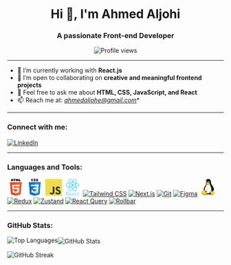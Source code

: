 <h1 align="center">Hi 👋, I'm Ahmed Aljohi </h1>
<h3 align="center">A passionate Front-end Developer</h3>

<p align="center">
  <img src="https://komarev.com/ghpvc/?username=AhmedAljohi&label=Profile%20views&color=0e75b6&style=flat" alt="Profile views" />
</p>

---

- 🔭 I’m currently working with **React.js**
- 🤝 I’m open to collaborating on **creative and meaningful frontend projects**
- 💬 Feel free to ask me about **HTML, CSS, JavaScript, and React**
- 📫 Reach me at: *ahmedaljohe@gmail.com**

---

<h3 align="left">Connect with me:</h3>
<p align="left">
  <a href="https://linkedin.com/in/ahmed-aljohi/" target="_blank">
    <img align="center" src="https://raw.githubusercontent.com/rahuldkjain/github-profile-readme-generator/master/src/images/icons/Social/linked-in-alt.svg" alt="LinkedIn" height="30" width="40" />
  </a>
</p>

---

<h3 align="left">Languages and Tools:</h3>
<p align="left">
  <a href="https://developer.mozilla.org/en-US/docs/Web/HTML" target="_blank"><img src="https://raw.githubusercontent.com/devicons/devicon/master/icons/html5/html5-original-wordmark.svg" alt="HTML5" width="40" height="40"/></a>
  <a href="https://developer.mozilla.org/en-US/docs/Web/CSS" target="_blank"><img src="https://raw.githubusercontent.com/devicons/devicon/master/icons/css3/css3-original-wordmark.svg" alt="CSS3" width="40" height="40"/></a>
  <a href="https://developer.mozilla.org/en-US/docs/Web/JavaScript" target="_blank"><img src="https://raw.githubusercontent.com/devicons/devicon/master/icons/javascript/javascript-original.svg" alt="JavaScript" width="40" height="40"/></a>
  <a href="https://reactjs.org/" target="_blank"><img src="https://raw.githubusercontent.com/devicons/devicon/master/icons/react/react-original-wordmark.svg" alt="React" width="40" height="40"/></a>
  <a href="https://tailwindcss.com/" target="_blank"><img src="https://www.vectorlogo.zone/logos/tailwindcss/tailwindcss-icon.svg" alt="Tailwind CSS" width="40" height="40"/></a>
  <a href="https://nextjs.org/" target="_blank"><img src="https://cdn.worldvectorlogo.com/logos/nextjs-2.svg" alt="Next.js" width="40" height="40"/></a>
  <a href="https://git-scm.com/" target="_blank"><img src="https://www.vectorlogo.zone/logos/git-scm/git-scm-icon.svg" alt="Git" width="40" height="40"/></a>
  <a href="https://www.figma.com/" target="_blank"><img src="https://www.vectorlogo.zone/logos/figma/figma-icon.svg" alt="Figma" width="40" height="40"/></a>
  <a href="https://www.linux.org/" target="_blank"><img src="https://raw.githubusercontent.com/devicons/devicon/master/icons/linux/linux-original.svg" alt="Linux" width="40" height="40"/></a>
  <a href="https://github.com/pmndrs/zustand" target="_blank"><img src="https://www.vectorlogo.zone/logos/js_redux/js_redux-ar21.svg" alt="Redux" width="60" height="40"/></a>
  <a href="https://github.com/pmndrs/zustand" target="_blank"><img src="https://github.com/prplx/svg-logos/blob/master/svg/Zustand.svg" alt="Zustand" width="40" height="40"/></a>
  <a href="https://tanstack.com/query" target="_blank"><img src="https://github.com/gilbarbara/logos/blob/main/logos/react-query-icon.svg" alt="React Query" width="40" height="40"/></a>
  <a href="https://rollbar.com/" target="_blank"><img src="https://github.com/gilbarbara/logos/blob/main/logos/rollbar-icon.svg" alt="Rollbar" width="40" height="40"/></a>
</p>

---

<h3 align="left">GitHub Stats:</h3>
<p><img align="left" src="https://github-readme-stats.vercel.app/api/top-langs?username=AhmedAljohi&show_icons=true&locale=en&layout=compact" alt="Top Languages" /></p>
<p><img align="center" src="https://github-readme-stats.vercel.app/api?username=AhmedAljohi&show_icons=true&locale=en" alt="GitHub Stats" /></p>
<p><img align="center" src="https://github-readme-streak-stats.herokuapp.com/?user=AhmedAljohi&" alt="GitHub Streak" /></p>

